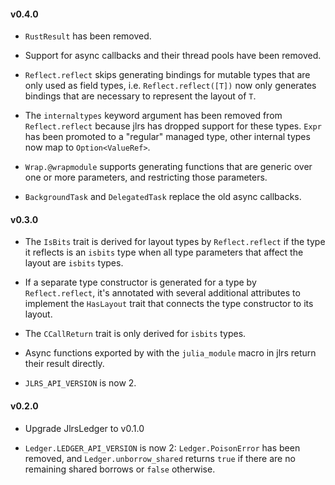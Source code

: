 #### v0.4.0

- `RustResult` has been removed.

- Support for async callbacks and their thread pools have been removed.

- `Reflect.reflect` skips generating bindings for mutable types that are only used as field types, i.e. `Reflect.reflect([T])` now only generates bindings that are necessary to represent the layout of `T`.

- The `internaltypes` keyword argument has been removed from `Reflect.reflect` because jlrs has dropped support for these types. `Expr` has been promoted to a "regular" managed type, other internal types now map to `Option<ValueRef>`.

- `Wrap.@wrapmodule` supports generating functions that are generic over one or more parameters, and restricting those parameters.

- `BackgroundTask` and `DelegatedTask` replace the old async callbacks.

#### v0.3.0

- The `IsBits` trait is derived for layout types by `Reflect.reflect` if the type it reflects is an `isbits` type when all type parameters that affect the layout are `isbits` types.

- If a separate type constructor is generated for a type by `Reflect.reflect`, it's annotated with several additional attributes to implement the `HasLayout` trait that connects the type constructor to its layout.

- The `CCallReturn` trait is only derived for `isbits` types.

- Async functions exported by with the `julia_module` macro in jlrs return their result directly.

- `JLRS_API_VERSION` is now 2.


#### v0.2.0

- Upgrade JlrsLedger to v0.1.0

- `Ledger.LEDGER_API_VERSION` is now 2: `Ledger.PoisonError` has been removed, and `Ledger.unborrow_shared` returns `true` if there are no remaining shared borrows or `false` otherwise.
